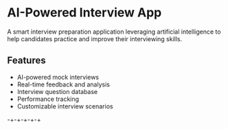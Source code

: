 # AI-Powered Interview App

A smart interview preparation application leveraging artificial intelligence to help candidates practice and improve their interviewing skills.

## Features

- AI-powered mock interviews
- Real-time feedback and analysis
- Interview question database
- Performance tracking
- Customizable interview scenarios

</currentDocument>-+-+-+-+-+